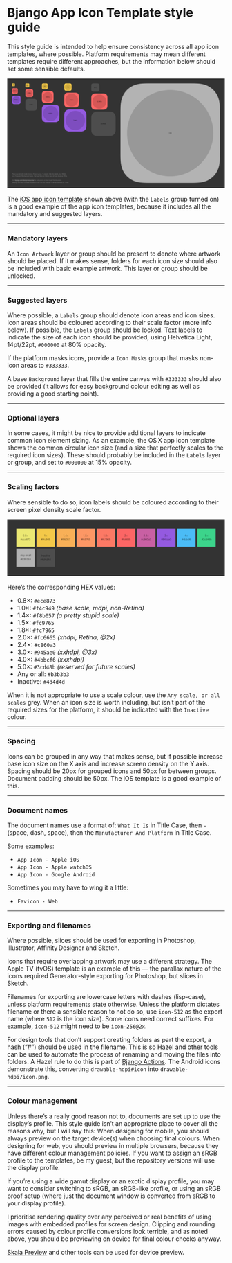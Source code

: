 # Bjango App Icon Template style guide

This style guide is intended to help ensure consistency across all app icon templates, where possible. Platform requirements may mean different templates require different approaches, but the information below should set some sensible defaults.

![](images/example-template.png)

The [iOS app icon template](https://github.com/bjango/Bjango-Templates/blob/master/Photoshop/App%20Icon%20-%20Apple%20iOS.psd) shown above (with the `Labels` group turned on) is a good example of the app icon templates, because it includes all the mandatory and suggested layers.

-----

### Mandatory layers

An `Icon Artwork` layer or group should be present to denote where artwork should be placed. If it makes sense, folders for each icon size should also be included with basic example artwork. This layer or group should be unlocked.

-----

### Suggested layers

Where possible, a `Labels` group should denote icon areas and icon sizes. Icon areas should be coloured according to their scale factor (more info below). If possible, the `Labels` group should be locked. Text labels to indicate the size of each icon should be provided, using Helvetica Light, 14pt/22pt, `#000000` at 80% opacity.

If the platform masks icons, provide a `Icon Masks` group that masks non-icon areas to `#333333`.

A base `Background` layer that fills the entire canvas with `#333333` should also be provided (it allows for easy background colour editing as well as providing a good starting point).

-----

### Optional layers

In some cases, it might be nice to provide additional layers to indicate common icon element sizing. As an example, the OS X app icon template shows the common circular icon size (and a size that perfectly scales to the required icon sizes). These should probably be included in the `Labels` layer or group, and set to `#000000` at 15% opacity.

-----

### Scaling factors

Where sensible to do so, icon labels should be coloured according to their screen pixel density scale factor.

![](images/pixel-density-colours.png)

Here’s the corresponding HEX values:

- 0.8×: `#ece873`
- 1.0×: `#f4c949` _(base scale, mdpi, non-Retina)_
- 1.4×: `#f8b057` _(a pretty stupid scale)_
- 1.5×: `#fc9765`
- 1.8×: `#fc7965`
- 2.0×: `#fc6665` _(xhdpi, Retina, @2x)_
- 2.4×: `#c860a3`
- 3.0×: `#945ae0` _(xxhdpi, @3x)_
- 4.0×: `#4bbcf6` _(xxxhdpi)_
- 5.0×: `#3cd48b` _(reserved for future scales)_
- Any or all: `#b3b3b3`
- Inactive: `#4d4d4d`

When it is not appropriate to use a scale colour, use the `Any scale, or all scales` grey. When an icon size is worth including, but isn’t part of the required sizes for the platform, it should be indicated with the `Inactive` colour.

-----

### Spacing

Icons can be grouped in any way that makes sense, but if possible increase base icon size on the X axis and increase screen density on the Y axis. Spacing should be 20px for grouped icons and 50px for between groups. Document padding should be 50px. The iOS template is a good example of this.

-----

### Document names

The document names use a format of: `What It Is` in Title Case, then ` - ` (space, dash, space), then the `Manufacturer And Platform` in Title Case.

Some examples:

- `App Icon - Apple iOS`
- `App Icon - Apple watchOS`
- `App Icon - Google Android`

Sometimes you may have to wing it a little:

- `Favicon - Web`

-----

### Exporting and filenames

Where possible, slices should be used for exporting in Photoshop, Illustrator, Affinity Designer and Sketch.

Icons that require overlapping artwork may use a different strategy. The Apple TV (tvOS) template is an example of this — the parallax nature of the icons required Generator-style exporting for Photoshop, but slices in Sketch.

Filenames for exporting are lowercase letters with dashes (lisp-case), unless platform requirements state otherwise. Unless the platform dictates filename or there a sensible reason to not do so, use `icon-512` as the export name (where `512` is the icon size). Some icons need correct suffixes. For example, `icon-512` might need to be `icon-256@2x`.

For design tools that don’t support creating folders as part the export, a hash (“#”) should be used in the filename. This is so Hazel and other tools can be used to automate the process of renaming and moving the files into folders. A Hazel rule to do this is part of [Bjango Actions](https://github.com/bjango/Bjango-Actions). The Android icons demonstrate this, converting `drawable-hdpi#icon` into `drawable-hdpi/icon.png`.

-----

### Colour management

Unless there’s a really good reason not to, documents are set up to use the display’s profile. This style guide isn’t an appropriate place to cover all the reasons why, but I will say this: When designing for mobile, you should always preview on the target device(s) when choosing final colours. When designing for web, you should preview in multiple browsers, because they have different colour management policies. If you want to assign an sRGB profile to the templates, be my guest, but the repository versions will use the display profile.

If you’re using a wide gamut display or an exotic display profile, you may want to consider switching to sRGB, an sRGB-like profile, or using an sRGB proof setup (where just the document window is converted from sRGB to your display profile).

I prioritise rendering quality over any perceived or real benefits of using images with embedded profiles for screen design. Clipping and rounding errors caused by colour profile conversions look terrible, and as noted above, you should be previewing on device for final colour checks anyway.

[Skala Preview](https://bjango.com/mac/skalapreview/) and other tools can be used for device preview.